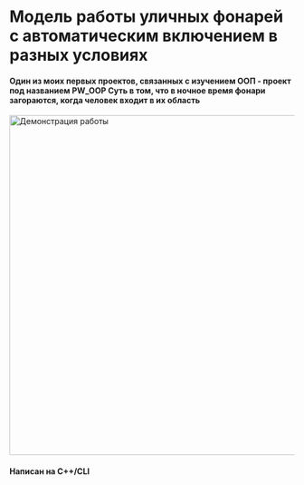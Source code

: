 # Модель работы уличных фонарей с автоматическим включением в разных условиях
<h4>Один из моих первых проектов, связанных с изучением ООП - проект под названием PW_OOP
  Суть в том, что в ночное время фонари загораются, когда человек входит в их область</h4>
<img src="GifsAndImages/LamppostWork.gif" width="600" alt="Демонстрация работы"/>
<h4>Написан на C++/CLI</h4>

